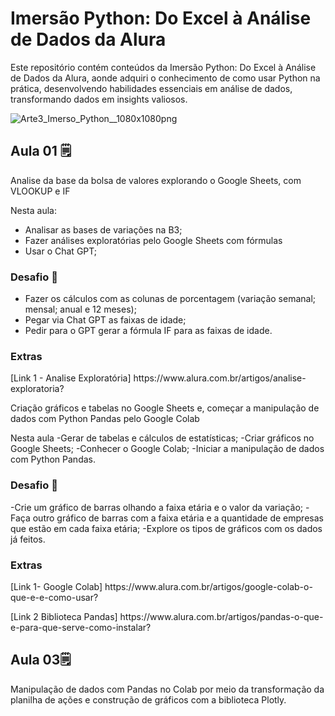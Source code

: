 <h1>Imersão Python: Do Excel à Análise de Dados da Alura</h1>
<p>Este repositório contém conteúdos da Imersão Python: Do Excel à Análise de Dados da Alura, aonde adquiri o conhecimento de como usar Python na prática, desenvolvendo habilidades essenciais em análise de dados, transformando dados em insights valiosos.</p>

![Arte3_Imerso_Python__1080x1080png](https://github.com/tolengvicky/Imersao-Python-Do-Excel-Analise-de-Dados/assets/79332374/d71d6621-5ca3-4a99-8277-e84166a975f4)

<h2>Aula 01 🗒️</h2>
<p>Analise da base da bolsa de valores explorando o Google Sheets, com VLOOKUP e IF</p>
<p>Nesta aula:
  <ul>
    <li>Analisar as bases de variações na B3;</li>
    <li>Fazer análises exploratórias pelo Google Sheets com fórmulas</li>
    <li>Usar o Chat GPT;</li>
  </ul>
</p>

<h3>Desafio 🏁</h3>
<p>
  <ul>
    <li>Fazer os cálculos com as colunas de porcentagem (variação semanal; mensal; anual e 12 meses);
    <li>Pegar via Chat GPT as faixas de idade;
    <li>Pedir para o GPT gerar a fórmula IF para as faixas de idade.
  </ul>
</p>

<h3>Extras</h3>
<p>
  [Link 1 - Analise Exploratória] https://www.alura.com.br/artigos/analise-exploratoria?
</p>


<p>Criação gráficos e tabelas no Google Sheets e, começar a manipulação de dados com Python Pandas pelo Google Colab</p>
<p>Nesta aula
-Gerar de tabelas e cálculos de estatísticas;
-Criar gráficos no Google Sheets;
-Conhecer o Google Colab;
-Iniciar a manipulação de dados com Python Pandas.
</p>

<h3>Desafio 🏁</h3>
<p>
-Crie um gráfico de barras olhando a faixa etária e o valor da variação;
-Faça outro gráfico de barras com a faixa etária e a quantidade de empresas que estão em cada faixa etária;
-Explore os tipos de gráficos com os dados já feitos.
</p>

<h3>Extras</h3>
<p>
[Link 1- Google Colab] https://www.alura.com.br/artigos/google-colab-o-que-e-e-como-usar?
</p>
<p>[Link 2 Biblioteca Pandas] https://www.alura.com.br/artigos/pandas-o-que-e-para-que-serve-como-instalar?</p>

<h2>Aula 03🗒️ </h2>
<p>Manipulação de dados com Pandas no Colab por meio da transformação da planilha de ações e construção de gráficos com a biblioteca Plotly.</p>
